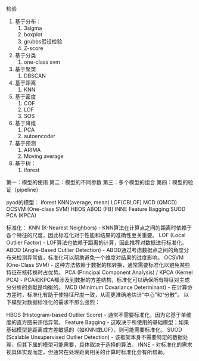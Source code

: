 检验
1. 基于分布：
   1. 3sigma
   2. boxplot
   3. grubbs假设检验
   4. Z-score
2. 基于分类
   1. one-class svm
3. 基于聚类
   1. DBSCAN
4. 基于距离
   1. KNN
5. 基于密度
   1. COF
   2. LOF
   3. SOS
6. 基于降维
   1. PCA
   2. autoencoder
7. 基于预测
   1. ARIMA
   2. Moving average
8. 基于树：
   1. iforest

第一：模型的使用
第二：模型的不同参数
第三：多个模型的组合
第四：模型的验证（pipeline）

pyod的模型：
   iforest
   KNN(average, mean)
   LOF(CBLOF)
   MCD (QMCD)
   OCSVM (One-class SVM)
   HBOS
   ABOD
   (FB)
   INNE
   Feature Bagging
   SUOD
   PCA (KPCA)

标准化：
KNN (K-Nearest Neighbors) - KNN算法在计算点之间的距离时依赖于各个特征的尺度，因此标准化对于性能和结果的准确性至关重要。
LOF (Local Outlier Factor) - LOF算法也依赖于距离的计算，因此推荐对数据进行标准化。
ABOD (Angle-Based Outlier Detection) - ABOD通过考虑数据点之间的角度分布来检测异常值，标准化可以帮助避免一个维度对结果的过度影响。
OCSVM (One-Class SVM) - 这种方法依赖于数据的核转换，通常需要标准化以避免某些特征在核转换时占优势。
PCA (Principal Component Analysis) / KPCA (Kernel PCA) - PCA和KPCA都涉及到数据的方差结构，标准化可以确保所有特征对主成分分析的贡献是均衡的。
MCD (Minimum Covariance Determinant) - 在计算协方差时，标准化有助于使特征尺度一致，从而更准确地估计“中心”和“分散”。
以下模型对数据标准化的需求不那么强烈：

HBOS (Histogram-based Outlier Score) - 通常不需要标准化，因为它基于单维度的直方图来评估异常。
Feature Bagging - 这取决于所使用的基础模型；如果基础模型是距离或方差敏感的（如KNN或LOF），则可能需要标准化。
SUOD (Scalable Unsupervised Outlier Detection) - 该框架本身不需要特定的数据处理，但其下属的模型可能需要，具体取决于选择的算法。
INNE - 对标准化的需求视具体实现而定，但通常在处理距离相关的计算时标准化会有所帮助。
   